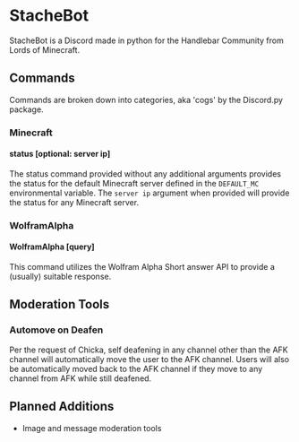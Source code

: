 # StacheBot
StacheBot is a Discord made in python for the Handlebar Community from
Lords of Minecraft.

## Commands
Commands are broken down into categories, aka 'cogs' by the Discord.py package.
### Minecraft
#### status [optional: server ip]
The status command provided without any additional arguments provides
the status for the default Minecraft server defined in the
`DEFAULT_MC` environmental variable. The `server ip` argument when
provided will provide the status for any Minecraft server.
### WolframAlpha
#### WolframAlpha [query]
This command utilizes the Wolfram Alpha Short answer API to provide a (usually) suitable response.

## Moderation Tools
### Automove on Deafen
Per the request of Chicka, self deafening in any channel other than
the AFK channel will automatically move the user to the AFK channel.
Users will also be automatically moved back to the AFK channel if they
move to any channel from AFK while still deafened.

## Planned Additions
 - Image and message moderation tools
